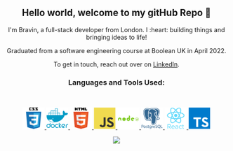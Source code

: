 <h2 align="center">Hello world, welcome to my gitHub Repo 👋</h2>

<p align='center'>
 I'm Bravin, a full-stack developer from London. I :heart: building things and bringing ideas to life!
</p>

<p align='center'>
 Graduated from a software engineering course at Boolean UK in April 2022.
</p>

<p align='center'>
 To get in touch, reach out over on <a href="https://www.linkedin.com/in/bravint" target="_blank" rel="noreferrer">LinkedIn</a>.
</p>

<h3 align="center">Languages and Tools Used:</h3>
 <br/ >
<p align="center"> <a href="https://www.w3schools.com/css/" target="_blank" rel="noreferrer"> <img src="https://raw.githubusercontent.com/devicons/devicon/master/icons/css3/css3-original-wordmark.svg" alt="css3" width="50" height="50"/> </a> <a href="https://www.docker.com/" target="_blank" rel="noreferrer"> <img src="https://raw.githubusercontent.com/devicons/devicon/master/icons/docker/docker-plain-wordmark.svg" alt="docker" width="50" height="50"/> </a> <a href="https://expressjs.com" target="_blank" rel="noreferrer"> <img src="https://raw.githubusercontent.com/devicons/devicon/master/icons/html5/html5-original-wordmark.svg" alt="html5" width="50" height="50"/> </a> <a href="https://developer.mozilla.org/en-US/docs/Web/JavaScript" target="_blank" rel="noreferrer"> <img src="https://raw.githubusercontent.com/devicons/devicon/master/icons/javascript/javascript-original.svg" alt="javascript" width="50" height="50"/> </a> <a href="https://nodejs.org" target="_blank" rel="noreferrer"> <img src="https://raw.githubusercontent.com/devicons/devicon/master/icons/nodejs/nodejs-plain-wordmark.svg" alt="nodejs" width="50" height="50"/> </a> <a href="https://www.postgresql.org" target="_blank" rel="noreferrer"> <img src="https://raw.githubusercontent.com/devicons/devicon/master/icons/postgresql/postgresql-plain-wordmark.svg" alt="postgresql" width="50" height="50"/> </a> <a href="https://reactjs.org/" target="_blank" rel="noreferrer"> <img src="https://raw.githubusercontent.com/devicons/devicon/master/icons/react/react-original-wordmark.svg" alt="react" width="50" height="50"/> </a> <a href="https://www.typescriptlang.org/" target="_blank" rel="noreferrer"> <img src="https://raw.githubusercontent.com/devicons/devicon/master/icons/typescript/typescript-original.svg" alt="typescript" width="50" height="50"/> </a> </p>
  
<p align="center">
  <img src="https://github-readme-stats.vercel.app/api?username=bravint&show_icons=true&theme=github_dark&hide=contribs,stars&hide-border=true" />
</p>
